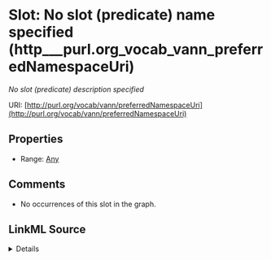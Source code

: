 

# Slot: No slot (predicate) name specified (http___purl.org_vocab_vann_preferredNamespaceUri)


_No slot (predicate) description specified_







URI: [http://purl.org/vocab/vann/preferredNamespaceUri](http://purl.org/vocab/vann/preferredNamespaceUri)



<!-- no inheritance hierarchy -->








## Properties

* Range: [Any](../classes/Any.md)





## Comments

* No occurrences of this slot in the graph.



## LinkML Source

<details>

```yaml
name: http___purl.org_vocab_vann_preferredNamespaceUri
description: No slot (predicate) description specified
title: No slot (predicate) name specified
comments:
- No occurrences of this slot in the graph.
from_schema: sawgraph-kg
rank: 1000
slot_uri: http://purl.org/vocab/vann/preferredNamespaceUri
alias: http___purl.org_vocab_vann_preferredNamespaceUri
range: Any

```
</details>